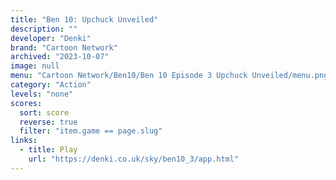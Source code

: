 ```yaml
---
title: "Ben 10: Upchuck Unveiled"
description: ""
developer: "Denki"
brand: "Cartoon Network"
archived: "2023-10-07"
image: null
menu: "Cartoon Network/Ben10/Ben 10 Episode 3 Upchuck Unveiled/menu.png"
category: "Action"
levels: "none"
scores:
  sort: score
  reverse: true
  filter: "item.game == page.slug"
links:
  - title: Play
    url: "https://denki.co.uk/sky/ben10_3/app.html"
---
```


